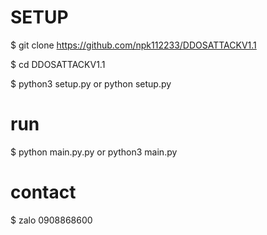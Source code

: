 # SETUP
$ git clone https://github.com/npk112233/DDOSATTACKV1.1

$ cd DDOSATTACKV1.1

$ python3 setup.py or python setup.py

# run

$ python main.py.py or python3 main.py

# contact
$ zalo 0908868600
